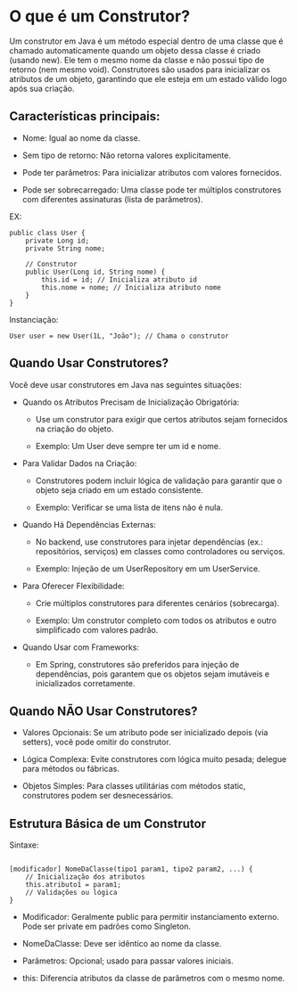 # O que é um Construtor?
Um construtor em Java é um método especial dentro de uma classe que é chamado automaticamente quando um objeto dessa classe é criado (usando new). Ele tem o mesmo nome da classe e não possui tipo de retorno (nem mesmo void). Construtores são usados para inicializar os atributos de um objeto, garantindo que ele esteja em um estado válido logo após sua criação.

## Características principais:
* Nome: Igual ao nome da classe.

* Sem tipo de retorno: Não retorna valores explicitamente.

* Pode ter parâmetros: Para inicializar atributos com valores fornecidos.

* Pode ser sobrecarregado: Uma classe pode ter múltiplos construtores com diferentes assinaturas (lista de parâmetros).

EX:
````
public class User {
    private Long id;
    private String nome;

    // Construtor
    public User(Long id, String nome) {
        this.id = id; // Inicializa atributo id
        this.nome = nome; // Inicializa atributo nome
    }
}
````


Instanciação:
````
User user = new User(1L, "João"); // Chama o construtor
````

## Quando Usar Construtores?
Você deve usar construtores em Java nas seguintes situações:
* Quando os Atributos Precisam de Inicialização Obrigatória:
   * Use um construtor para exigir que certos atributos sejam fornecidos na criação do objeto.

   * Exemplo: Um User deve sempre ter um id e nome.

* Para Validar Dados na Criação:
   * Construtores podem incluir lógica de validação para garantir que o objeto seja criado em um estado consistente.

   * Exemplo: Verificar se uma lista de itens não é nula.

* Quando Há Dependências Externas:
   * No backend, use construtores para injetar dependências (ex.: repositórios, serviços) em classes como controladores ou serviços.

  * Exemplo: Injeção de um UserRepository em um UserService.

* Para Oferecer Flexibilidade:
  * Crie múltiplos construtores para diferentes cenários (sobrecarga).

  * Exemplo: Um construtor completo com todos os atributos e outro simplificado com valores padrão.

* Quando Usar com Frameworks:
   * Em Spring, construtores são preferidos para injeção de dependências, pois garantem que os objetos sejam imutáveis e inicializados corretamente.

## Quando NÃO Usar Construtores?
* Valores Opcionais: Se um atributo pode ser inicializado depois (via setters), você pode omitir do construtor.

* Lógica Complexa: Evite construtores com lógica muito pesada; delegue para métodos ou fábricas.

* Objetos Simples: Para classes utilitárias com métodos static, construtores podem ser desnecessários.

 ## Estrutura Básica de um Construtor
Sintaxe:
````

[modificador] NomeDaClasse(tipo1 param1, tipo2 param2, ...) {
    // Inicialização dos atributos
    this.atributo1 = param1;
    // Validações ou lógica
}

````
* Modificador: Geralmente public para permitir instanciamento externo. Pode ser private em padrões como Singleton.

* NomeDaClasse: Deve ser idêntico ao nome da classe.

* Parâmetros: Opcional; usado para passar valores iniciais.

* this: Diferencia atributos da classe de parâmetros com o mesmo nome.



